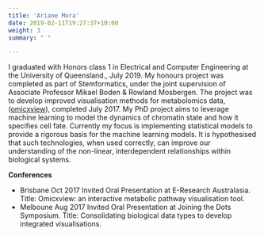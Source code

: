 ```yaml
---
title: 'Ariane Mora'
date: 2019-02-11T19:27:37+10:00
weight: 3
summary: " "

---
```


I graduated with Honors class 1 in Electrical and Computer Engineering at the University of Queensland., July 2019. My honours project was completed as part of Stemformatics, under the joint supervision of Associate Professor Mikael Boden & Rowland Mosbergen. The project was to develop improved visualisation methods for metabolomics data, ([omicxview](https://omicxview.stemformatics.org|omicxview)), completed July 2017. My PhD project aims to leverage machine learning to model the dynamics of chromatin state and how it specifies cell fate. Currently my focus is implementing statistical models to provide a rigorous basis for the machine learning models. It is hypothesised that such technologies, when used correctly, can improve our understanding of the non-linear, interdependent relationships within biological systems. 

**Conferences**

- Brisbane Oct 2017 Invited Oral Presentation at E-Research Australasia. Title: Omicxview: an interactive metabolic pathway visualisation tool. 
- Melboune Aug 2017  Invited Oral Presentation at Joining the Dots Symposium. Title: Consolidating biological data types to develop integrated visualisations.